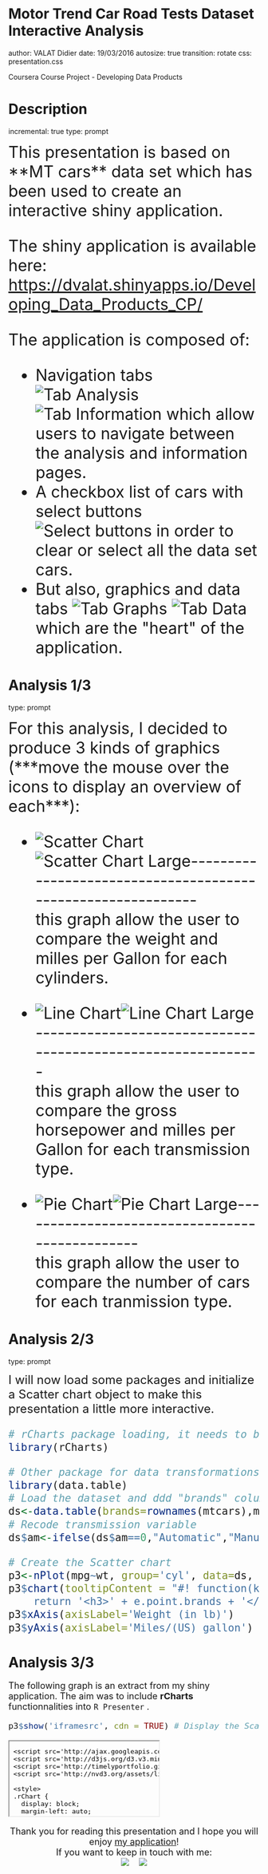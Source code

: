 Motor Trend Car Road Tests Dataset Interactive Analysis
========================================================
author: VALAT Didier
date: 19/03/2016
autosize: true
transition: rotate
css: presentation.css

<medium>
Coursera Course Project - Developing Data Products
</medium>

Description
========================================================
incremental: true
type: prompt

<font size="6">
This presentation is based on **MT cars** data set which has been used to create an interactive shiny application.

The shiny application is available here: <https://dvalat.shinyapps.io/Developing_Data_Products_CP/>

The application is composed of:
- Navigation tabs 
![Tab Analysis](presentation-figure/tab1.png)
![Tab Information](presentation-figure/tab2.png)
which allow users to navigate between the analysis and information pages.
- A checkbox list of cars with select buttons
![Select buttons](presentation-figure/select.png) in order to clear or select all the data set cars.
- But also, graphics and data tabs 
![Tab Graphs](presentation-figure/tab3.png)
![Tab Data](presentation-figure/tab4.png)
which are the "heart" of the application.
</font>

Analysis 1/3
========================================================
type: prompt

<font size="6">
For this analysis, I decided to produce 3 kinds of graphics (***move the mouse over the icons to display an overview of each***):
<ul class="enlarge">
<li><img src="presentation-figure/chart_scatter.png" alt="Scatter Chart" /><span><img src="presentation-figure/graph1.png" alt="Scatter Chart Large"/>-------------------------------------------------------------</span>
</li>
this graph allow the user to compare the weight and milles per Gallon for each cylinders.
</ul>
<ul class="enlarge">
<li><img src="presentation-figure/chart_line.png" alt="Line Chart" /><span><img src="presentation-figure/graph2.png" alt="Line Chart Large"/>-------------------------------------------------------------</span>
</li>
 this graph allow the user to compare the gross horsepower and milles per Gallon for each transmission type.
</ul>
<ul class="enlarge">
<li><img src="presentation-figure/chart_pie.png" alt="Pie Chart" /><span><img src="presentation-figure/graph3.png" alt="Pie Chart Large"/>-----------------------------------------------</span>
</li>
 this graph allow the user to compare the number of cars for each tranmission type.
</ul>
</font>

Analysis 2/3
========================================================
type: prompt

<font size="5">
I will now load some packages and initialize a Scatter chart object to make this presentation a little more interactive.



```r
# rCharts package loading, it needs to be isolated from other packages
library(rCharts)
```

```r
# Other package for data transformations
library(data.table)
# Load the dataset and ddd "brands" column to the data set
ds<-data.table(brands=rownames(mtcars),mtcars)
# Recode transmission variable
ds$am<-ifelse(ds$am==0,"Automatic","Manual")

# Create the Scatter chart
p3<-nPlot(mpg~wt, group='cyl', data=ds, type = "scatterChart")
p3$chart(tooltipContent = "#! function(key, x, y, e){
	return '<h3>' + e.point.brands + '</h3>'} !#")
p3$xAxis(axisLabel='Weight (in lb)')
p3$yAxis(axisLabel='Miles/(US) gallon')
```
</font>

Analysis 3/3
========================================================

<font size="4">The following graph is an extract from my shiny application. The aim was to include **rCharts** functionnalities into ```R Presenter``` .


```r
p3$show('iframesrc', cdn = TRUE) # Display the Scatter chart
```

<iframe srcdoc=' &lt;!doctype HTML&gt;
&lt;meta charset = &#039;utf-8&#039;&gt;
&lt;html&gt;
  &lt;head&gt;
    &lt;link rel=&#039;stylesheet&#039; href=&#039;http://nvd3.org/assets/css/nv.d3.css&#039;&gt;
    
    &lt;script src=&#039;http://ajax.googleapis.com/ajax/libs/jquery/1.8.2/jquery.min.js&#039; type=&#039;text/javascript&#039;&gt;&lt;/script&gt;
    &lt;script src=&#039;http://d3js.org/d3.v3.min.js&#039; type=&#039;text/javascript&#039;&gt;&lt;/script&gt;
    &lt;script src=&#039;http://timelyportfolio.github.io/rCharts_nvd3_tests/libraries/widgets/nvd3/js/nv.d3.min-new.js&#039; type=&#039;text/javascript&#039;&gt;&lt;/script&gt;
    &lt;script src=&#039;http://nvd3.org/assets/lib/fisheye.js&#039; type=&#039;text/javascript&#039;&gt;&lt;/script&gt;
    
    &lt;style&gt;
    .rChart {
      display: block;
      margin-left: auto; 
      margin-right: auto;
      width: 800px;
      height: 400px;
    }  
    &lt;/style&gt;
    
  &lt;/head&gt;
  &lt;body &gt;
    
    &lt;div id = &#039;chart5ff8265d508b&#039; class = &#039;rChart nvd3&#039;&gt;&lt;/div&gt;    
    &lt;script type=&#039;text/javascript&#039;&gt;
 $(document).ready(function(){
      drawchart5ff8265d508b()
    });
    function drawchart5ff8265d508b(){  
      var opts = {
 &quot;dom&quot;: &quot;chart5ff8265d508b&quot;,
&quot;width&quot;:    800,
&quot;height&quot;:    400,
&quot;x&quot;: &quot;wt&quot;,
&quot;y&quot;: &quot;mpg&quot;,
&quot;group&quot;: &quot;cyl&quot;,
&quot;type&quot;: &quot;scatterChart&quot;,
&quot;id&quot;: &quot;chart5ff8265d508b&quot; 
},
        data = [
 {
 &quot;brands&quot;: &quot;Mazda RX4&quot;,
&quot;mpg&quot;:             21,
&quot;cyl&quot;:              6,
&quot;disp&quot;:            160,
&quot;hp&quot;:            110,
&quot;drat&quot;:            3.9,
&quot;wt&quot;:           2.62,
&quot;qsec&quot;:          16.46,
&quot;vs&quot;:              0,
&quot;am&quot;: &quot;Manual&quot;,
&quot;gear&quot;:              4,
&quot;carb&quot;:              4 
},
{
 &quot;brands&quot;: &quot;Mazda RX4 Wag&quot;,
&quot;mpg&quot;:             21,
&quot;cyl&quot;:              6,
&quot;disp&quot;:            160,
&quot;hp&quot;:            110,
&quot;drat&quot;:            3.9,
&quot;wt&quot;:          2.875,
&quot;qsec&quot;:          17.02,
&quot;vs&quot;:              0,
&quot;am&quot;: &quot;Manual&quot;,
&quot;gear&quot;:              4,
&quot;carb&quot;:              4 
},
{
 &quot;brands&quot;: &quot;Datsun 710&quot;,
&quot;mpg&quot;:           22.8,
&quot;cyl&quot;:              4,
&quot;disp&quot;:            108,
&quot;hp&quot;:             93,
&quot;drat&quot;:           3.85,
&quot;wt&quot;:           2.32,
&quot;qsec&quot;:          18.61,
&quot;vs&quot;:              1,
&quot;am&quot;: &quot;Manual&quot;,
&quot;gear&quot;:              4,
&quot;carb&quot;:              1 
},
{
 &quot;brands&quot;: &quot;Hornet 4 Drive&quot;,
&quot;mpg&quot;:           21.4,
&quot;cyl&quot;:              6,
&quot;disp&quot;:            258,
&quot;hp&quot;:            110,
&quot;drat&quot;:           3.08,
&quot;wt&quot;:          3.215,
&quot;qsec&quot;:          19.44,
&quot;vs&quot;:              1,
&quot;am&quot;: &quot;Automatic&quot;,
&quot;gear&quot;:              3,
&quot;carb&quot;:              1 
},
{
 &quot;brands&quot;: &quot;Hornet Sportabout&quot;,
&quot;mpg&quot;:           18.7,
&quot;cyl&quot;:              8,
&quot;disp&quot;:            360,
&quot;hp&quot;:            175,
&quot;drat&quot;:           3.15,
&quot;wt&quot;:           3.44,
&quot;qsec&quot;:          17.02,
&quot;vs&quot;:              0,
&quot;am&quot;: &quot;Automatic&quot;,
&quot;gear&quot;:              3,
&quot;carb&quot;:              2 
},
{
 &quot;brands&quot;: &quot;Valiant&quot;,
&quot;mpg&quot;:           18.1,
&quot;cyl&quot;:              6,
&quot;disp&quot;:            225,
&quot;hp&quot;:            105,
&quot;drat&quot;:           2.76,
&quot;wt&quot;:           3.46,
&quot;qsec&quot;:          20.22,
&quot;vs&quot;:              1,
&quot;am&quot;: &quot;Automatic&quot;,
&quot;gear&quot;:              3,
&quot;carb&quot;:              1 
},
{
 &quot;brands&quot;: &quot;Duster 360&quot;,
&quot;mpg&quot;:           14.3,
&quot;cyl&quot;:              8,
&quot;disp&quot;:            360,
&quot;hp&quot;:            245,
&quot;drat&quot;:           3.21,
&quot;wt&quot;:           3.57,
&quot;qsec&quot;:          15.84,
&quot;vs&quot;:              0,
&quot;am&quot;: &quot;Automatic&quot;,
&quot;gear&quot;:              3,
&quot;carb&quot;:              4 
},
{
 &quot;brands&quot;: &quot;Merc 240D&quot;,
&quot;mpg&quot;:           24.4,
&quot;cyl&quot;:              4,
&quot;disp&quot;:          146.7,
&quot;hp&quot;:             62,
&quot;drat&quot;:           3.69,
&quot;wt&quot;:           3.19,
&quot;qsec&quot;:             20,
&quot;vs&quot;:              1,
&quot;am&quot;: &quot;Automatic&quot;,
&quot;gear&quot;:              4,
&quot;carb&quot;:              2 
},
{
 &quot;brands&quot;: &quot;Merc 230&quot;,
&quot;mpg&quot;:           22.8,
&quot;cyl&quot;:              4,
&quot;disp&quot;:          140.8,
&quot;hp&quot;:             95,
&quot;drat&quot;:           3.92,
&quot;wt&quot;:           3.15,
&quot;qsec&quot;:           22.9,
&quot;vs&quot;:              1,
&quot;am&quot;: &quot;Automatic&quot;,
&quot;gear&quot;:              4,
&quot;carb&quot;:              2 
},
{
 &quot;brands&quot;: &quot;Merc 280&quot;,
&quot;mpg&quot;:           19.2,
&quot;cyl&quot;:              6,
&quot;disp&quot;:          167.6,
&quot;hp&quot;:            123,
&quot;drat&quot;:           3.92,
&quot;wt&quot;:           3.44,
&quot;qsec&quot;:           18.3,
&quot;vs&quot;:              1,
&quot;am&quot;: &quot;Automatic&quot;,
&quot;gear&quot;:              4,
&quot;carb&quot;:              4 
},
{
 &quot;brands&quot;: &quot;Merc 280C&quot;,
&quot;mpg&quot;:           17.8,
&quot;cyl&quot;:              6,
&quot;disp&quot;:          167.6,
&quot;hp&quot;:            123,
&quot;drat&quot;:           3.92,
&quot;wt&quot;:           3.44,
&quot;qsec&quot;:           18.9,
&quot;vs&quot;:              1,
&quot;am&quot;: &quot;Automatic&quot;,
&quot;gear&quot;:              4,
&quot;carb&quot;:              4 
},
{
 &quot;brands&quot;: &quot;Merc 450SE&quot;,
&quot;mpg&quot;:           16.4,
&quot;cyl&quot;:              8,
&quot;disp&quot;:          275.8,
&quot;hp&quot;:            180,
&quot;drat&quot;:           3.07,
&quot;wt&quot;:           4.07,
&quot;qsec&quot;:           17.4,
&quot;vs&quot;:              0,
&quot;am&quot;: &quot;Automatic&quot;,
&quot;gear&quot;:              3,
&quot;carb&quot;:              3 
},
{
 &quot;brands&quot;: &quot;Merc 450SL&quot;,
&quot;mpg&quot;:           17.3,
&quot;cyl&quot;:              8,
&quot;disp&quot;:          275.8,
&quot;hp&quot;:            180,
&quot;drat&quot;:           3.07,
&quot;wt&quot;:           3.73,
&quot;qsec&quot;:           17.6,
&quot;vs&quot;:              0,
&quot;am&quot;: &quot;Automatic&quot;,
&quot;gear&quot;:              3,
&quot;carb&quot;:              3 
},
{
 &quot;brands&quot;: &quot;Merc 450SLC&quot;,
&quot;mpg&quot;:           15.2,
&quot;cyl&quot;:              8,
&quot;disp&quot;:          275.8,
&quot;hp&quot;:            180,
&quot;drat&quot;:           3.07,
&quot;wt&quot;:           3.78,
&quot;qsec&quot;:             18,
&quot;vs&quot;:              0,
&quot;am&quot;: &quot;Automatic&quot;,
&quot;gear&quot;:              3,
&quot;carb&quot;:              3 
},
{
 &quot;brands&quot;: &quot;Cadillac Fleetwood&quot;,
&quot;mpg&quot;:           10.4,
&quot;cyl&quot;:              8,
&quot;disp&quot;:            472,
&quot;hp&quot;:            205,
&quot;drat&quot;:           2.93,
&quot;wt&quot;:           5.25,
&quot;qsec&quot;:          17.98,
&quot;vs&quot;:              0,
&quot;am&quot;: &quot;Automatic&quot;,
&quot;gear&quot;:              3,
&quot;carb&quot;:              4 
},
{
 &quot;brands&quot;: &quot;Lincoln Continental&quot;,
&quot;mpg&quot;:           10.4,
&quot;cyl&quot;:              8,
&quot;disp&quot;:            460,
&quot;hp&quot;:            215,
&quot;drat&quot;:              3,
&quot;wt&quot;:          5.424,
&quot;qsec&quot;:          17.82,
&quot;vs&quot;:              0,
&quot;am&quot;: &quot;Automatic&quot;,
&quot;gear&quot;:              3,
&quot;carb&quot;:              4 
},
{
 &quot;brands&quot;: &quot;Chrysler Imperial&quot;,
&quot;mpg&quot;:           14.7,
&quot;cyl&quot;:              8,
&quot;disp&quot;:            440,
&quot;hp&quot;:            230,
&quot;drat&quot;:           3.23,
&quot;wt&quot;:          5.345,
&quot;qsec&quot;:          17.42,
&quot;vs&quot;:              0,
&quot;am&quot;: &quot;Automatic&quot;,
&quot;gear&quot;:              3,
&quot;carb&quot;:              4 
},
{
 &quot;brands&quot;: &quot;Fiat 128&quot;,
&quot;mpg&quot;:           32.4,
&quot;cyl&quot;:              4,
&quot;disp&quot;:           78.7,
&quot;hp&quot;:             66,
&quot;drat&quot;:           4.08,
&quot;wt&quot;:            2.2,
&quot;qsec&quot;:          19.47,
&quot;vs&quot;:              1,
&quot;am&quot;: &quot;Manual&quot;,
&quot;gear&quot;:              4,
&quot;carb&quot;:              1 
},
{
 &quot;brands&quot;: &quot;Honda Civic&quot;,
&quot;mpg&quot;:           30.4,
&quot;cyl&quot;:              4,
&quot;disp&quot;:           75.7,
&quot;hp&quot;:             52,
&quot;drat&quot;:           4.93,
&quot;wt&quot;:          1.615,
&quot;qsec&quot;:          18.52,
&quot;vs&quot;:              1,
&quot;am&quot;: &quot;Manual&quot;,
&quot;gear&quot;:              4,
&quot;carb&quot;:              2 
},
{
 &quot;brands&quot;: &quot;Toyota Corolla&quot;,
&quot;mpg&quot;:           33.9,
&quot;cyl&quot;:              4,
&quot;disp&quot;:           71.1,
&quot;hp&quot;:             65,
&quot;drat&quot;:           4.22,
&quot;wt&quot;:          1.835,
&quot;qsec&quot;:           19.9,
&quot;vs&quot;:              1,
&quot;am&quot;: &quot;Manual&quot;,
&quot;gear&quot;:              4,
&quot;carb&quot;:              1 
},
{
 &quot;brands&quot;: &quot;Toyota Corona&quot;,
&quot;mpg&quot;:           21.5,
&quot;cyl&quot;:              4,
&quot;disp&quot;:          120.1,
&quot;hp&quot;:             97,
&quot;drat&quot;:            3.7,
&quot;wt&quot;:          2.465,
&quot;qsec&quot;:          20.01,
&quot;vs&quot;:              1,
&quot;am&quot;: &quot;Automatic&quot;,
&quot;gear&quot;:              3,
&quot;carb&quot;:              1 
},
{
 &quot;brands&quot;: &quot;Dodge Challenger&quot;,
&quot;mpg&quot;:           15.5,
&quot;cyl&quot;:              8,
&quot;disp&quot;:            318,
&quot;hp&quot;:            150,
&quot;drat&quot;:           2.76,
&quot;wt&quot;:           3.52,
&quot;qsec&quot;:          16.87,
&quot;vs&quot;:              0,
&quot;am&quot;: &quot;Automatic&quot;,
&quot;gear&quot;:              3,
&quot;carb&quot;:              2 
},
{
 &quot;brands&quot;: &quot;AMC Javelin&quot;,
&quot;mpg&quot;:           15.2,
&quot;cyl&quot;:              8,
&quot;disp&quot;:            304,
&quot;hp&quot;:            150,
&quot;drat&quot;:           3.15,
&quot;wt&quot;:          3.435,
&quot;qsec&quot;:           17.3,
&quot;vs&quot;:              0,
&quot;am&quot;: &quot;Automatic&quot;,
&quot;gear&quot;:              3,
&quot;carb&quot;:              2 
},
{
 &quot;brands&quot;: &quot;Camaro Z28&quot;,
&quot;mpg&quot;:           13.3,
&quot;cyl&quot;:              8,
&quot;disp&quot;:            350,
&quot;hp&quot;:            245,
&quot;drat&quot;:           3.73,
&quot;wt&quot;:           3.84,
&quot;qsec&quot;:          15.41,
&quot;vs&quot;:              0,
&quot;am&quot;: &quot;Automatic&quot;,
&quot;gear&quot;:              3,
&quot;carb&quot;:              4 
},
{
 &quot;brands&quot;: &quot;Pontiac Firebird&quot;,
&quot;mpg&quot;:           19.2,
&quot;cyl&quot;:              8,
&quot;disp&quot;:            400,
&quot;hp&quot;:            175,
&quot;drat&quot;:           3.08,
&quot;wt&quot;:          3.845,
&quot;qsec&quot;:          17.05,
&quot;vs&quot;:              0,
&quot;am&quot;: &quot;Automatic&quot;,
&quot;gear&quot;:              3,
&quot;carb&quot;:              2 
},
{
 &quot;brands&quot;: &quot;Fiat X1-9&quot;,
&quot;mpg&quot;:           27.3,
&quot;cyl&quot;:              4,
&quot;disp&quot;:             79,
&quot;hp&quot;:             66,
&quot;drat&quot;:           4.08,
&quot;wt&quot;:          1.935,
&quot;qsec&quot;:           18.9,
&quot;vs&quot;:              1,
&quot;am&quot;: &quot;Manual&quot;,
&quot;gear&quot;:              4,
&quot;carb&quot;:              1 
},
{
 &quot;brands&quot;: &quot;Porsche 914-2&quot;,
&quot;mpg&quot;:             26,
&quot;cyl&quot;:              4,
&quot;disp&quot;:          120.3,
&quot;hp&quot;:             91,
&quot;drat&quot;:           4.43,
&quot;wt&quot;:           2.14,
&quot;qsec&quot;:           16.7,
&quot;vs&quot;:              0,
&quot;am&quot;: &quot;Manual&quot;,
&quot;gear&quot;:              5,
&quot;carb&quot;:              2 
},
{
 &quot;brands&quot;: &quot;Lotus Europa&quot;,
&quot;mpg&quot;:           30.4,
&quot;cyl&quot;:              4,
&quot;disp&quot;:           95.1,
&quot;hp&quot;:            113,
&quot;drat&quot;:           3.77,
&quot;wt&quot;:          1.513,
&quot;qsec&quot;:           16.9,
&quot;vs&quot;:              1,
&quot;am&quot;: &quot;Manual&quot;,
&quot;gear&quot;:              5,
&quot;carb&quot;:              2 
},
{
 &quot;brands&quot;: &quot;Ford Pantera L&quot;,
&quot;mpg&quot;:           15.8,
&quot;cyl&quot;:              8,
&quot;disp&quot;:            351,
&quot;hp&quot;:            264,
&quot;drat&quot;:           4.22,
&quot;wt&quot;:           3.17,
&quot;qsec&quot;:           14.5,
&quot;vs&quot;:              0,
&quot;am&quot;: &quot;Manual&quot;,
&quot;gear&quot;:              5,
&quot;carb&quot;:              4 
},
{
 &quot;brands&quot;: &quot;Ferrari Dino&quot;,
&quot;mpg&quot;:           19.7,
&quot;cyl&quot;:              6,
&quot;disp&quot;:            145,
&quot;hp&quot;:            175,
&quot;drat&quot;:           3.62,
&quot;wt&quot;:           2.77,
&quot;qsec&quot;:           15.5,
&quot;vs&quot;:              0,
&quot;am&quot;: &quot;Manual&quot;,
&quot;gear&quot;:              5,
&quot;carb&quot;:              6 
},
{
 &quot;brands&quot;: &quot;Maserati Bora&quot;,
&quot;mpg&quot;:             15,
&quot;cyl&quot;:              8,
&quot;disp&quot;:            301,
&quot;hp&quot;:            335,
&quot;drat&quot;:           3.54,
&quot;wt&quot;:           3.57,
&quot;qsec&quot;:           14.6,
&quot;vs&quot;:              0,
&quot;am&quot;: &quot;Manual&quot;,
&quot;gear&quot;:              5,
&quot;carb&quot;:              8 
},
{
 &quot;brands&quot;: &quot;Volvo 142E&quot;,
&quot;mpg&quot;:           21.4,
&quot;cyl&quot;:              4,
&quot;disp&quot;:            121,
&quot;hp&quot;:            109,
&quot;drat&quot;:           4.11,
&quot;wt&quot;:           2.78,
&quot;qsec&quot;:           18.6,
&quot;vs&quot;:              1,
&quot;am&quot;: &quot;Manual&quot;,
&quot;gear&quot;:              4,
&quot;carb&quot;:              2 
} 
]
  
      if(!(opts.type===&quot;pieChart&quot; || opts.type===&quot;sparklinePlus&quot; || opts.type===&quot;bulletChart&quot;)) {
        var data = d3.nest()
          .key(function(d){
            //return opts.group === undefined ? &#039;main&#039; : d[opts.group]
            //instead of main would think a better default is opts.x
            return opts.group === undefined ? opts.y : d[opts.group];
          })
          .entries(data);
      }
      
      if (opts.disabled != undefined){
        data.map(function(d, i){
          d.disabled = opts.disabled[i]
        })
      }
      
      nv.addGraph(function() {
        var chart = nv.models[opts.type]()
          .width(opts.width)
          .height(opts.height)
          
        if (opts.type != &quot;bulletChart&quot;){
          chart
            .x(function(d) { return d[opts.x] })
            .y(function(d) { return d[opts.y] })
        }
          
         
        chart
  .tooltipContent( function(key, x, y, e){
	return &#039;&lt;h3&gt;&#039; + e.point.brands + &#039;&lt;/h3&gt;&#039;} )
          
        chart.xAxis
  .axisLabel(&quot;Weight (in lb)&quot;)

        
        
        chart.yAxis
  .axisLabel(&quot;Miles/(US) gallon&quot;)
      
       d3.select(&quot;#&quot; + opts.id)
        .append(&#039;svg&#039;)
        .datum(data)
        .transition().duration(500)
        .call(chart);

       nv.utils.windowResize(chart.update);
       return chart;
      });
    };
&lt;/script&gt;
    
    &lt;script&gt;&lt;/script&gt;    
  &lt;/body&gt;
&lt;/html&gt; ' scrolling='no' frameBorder='0' seamless class='rChart  nvd3  ' id='iframe-chart5ff8265d508b'> </iframe>
 <style>iframe.rChart{ width: 100%; height: 400px;}</style>

<div align="center">Thank you for reading this presentation and I hope you will enjoy <a href="https://dvalat.shinyapps.io/Developing_Data_Products_CP/">my application</a>!</div>
<div align="center">If you want to keep in touch with me:</div>
<div align="center"><a href="https://twitter.com/big_data_flow" alt="Big Data Flow"><img src="presentation-figure/twitter.png"></a>&nbsp;&nbsp;&nbsp;
<a href="https://fr.linkedin.com/in/didiervalat" alt="LinkedIn Didier VALAT"><img src="presentation-figure/linkedin.png"></a></div>
</font>
